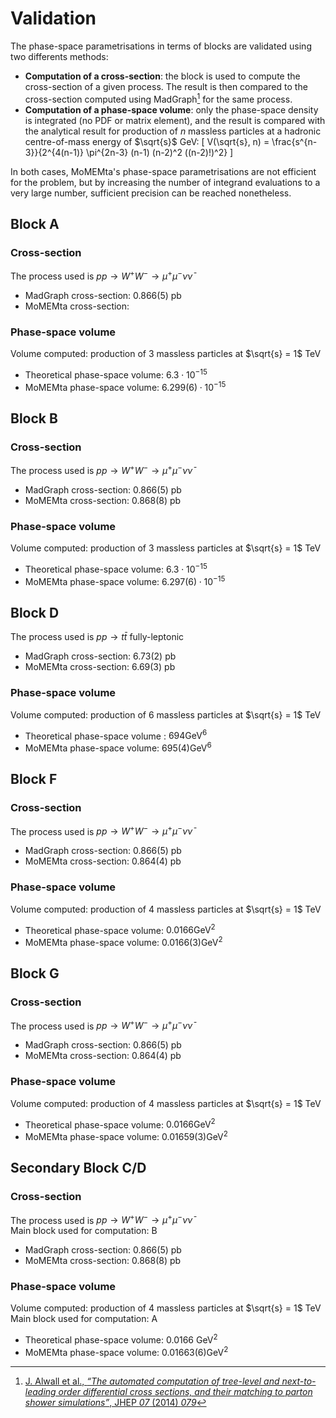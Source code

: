 # Validation

The phase-space parametrisations in terms of blocks are validated using two differents methods:

 - **Computation of a cross-section**: the block is used to compute the cross-section of a given process. The result is then compared to the cross-section computed using MadGraph[^1] for the same process.
 - **Computation of a phase-space volume**: only the phase-space density is integrated (no PDF or matrix element), and the result is compared with the analytical result for production of $n$ massless particles at a hadronic centre-of-mass energy of $\sqrt{s}$ GeV: 
  \[
    V(\sqrt{s}, n) = \frac{s^{n-3}}{2^{4(n-1)} \pi^{2n-3} (n-1) (n-2)^2 ((n-2)!)^2}
  \]

In both cases, MoMEMta's phase-space parametrisations are not efficient for the problem, but by increasing the number of integrand evaluations to a very large number, sufficient precision can be reached nonetheless.

## Block A

### Cross-section

The process used is $pp \rightarrow W^+W^- \rightarrow \mu^+\mu^-\nu\bar{\nu}$

 - MadGraph cross-section: $0.866(5)$ pb
 - MoMEMta cross-section: 

### Phase-space volume

Volume computed: production of 3 massless particles at $\sqrt{s} = 1$ TeV

 - Theoretical phase-space volume: $6.3 \cdot 10^{-15}$
 - MoMEMta phase-space volume: $6.299(6) \cdot 10^{-15}$


## Block B

### Cross-section

The process used is $pp \rightarrow W^+W^- \rightarrow \mu^+\mu^-\nu\bar{\nu}$

 - MadGraph cross-section: $0.866(5)$ pb
 - MoMEMta cross-section: $0.868(8)$ pb

### Phase-space volume

Volume computed: production of 3 massless particles at $\sqrt{s} = 1$ TeV

 - Theoretical phase-space volume: $6.3 \cdot 10^{-15}$
 - MoMEMta phase-space volume: $6.297(6) \cdot 10^{-15}$


## Block D

The process used is $pp \rightarrow t\bar{t}$ fully-leptonic

 - MadGraph cross-section: $6.73(2)$ pb
 - MoMEMta cross-section: $6.69(3)$ pb

### Phase-space volume

Volume computed: production of 6 massless particles at $\sqrt{s} = 1$ TeV

 - Theoretical phase-space volume : $694 \text{GeV}^6$
 - MoMEMta phase-space volume: $695(4) \text{GeV}^6$


## Block F

### Cross-section

The process used is $pp \rightarrow W^+W^- \rightarrow \mu^+\mu^-\nu\bar{\nu}$

 - MadGraph cross-section: $0.866(5)$ pb
 - MoMEMta cross-section: $0.864(4)$ pb

### Phase-space volume

Volume computed: production of 4 massless particles at $\sqrt{s} = 1$ TeV

 - Theoretical phase-space volume: $0.0166 \text{GeV}^2$
 - MoMEMta phase-space volume: $0.0166(3) \text{GeV}^2$


## Block G

### Cross-section

The process used is $pp \rightarrow W^+W^- \rightarrow \mu^+\mu^-\nu\bar{\nu}$

 - MadGraph cross-section: $0.866(5)$ pb
 - MoMEMta cross-section: $0.864(4)$ pb

### Phase-space volume

Volume computed: production of 4 massless particles at $\sqrt{s} = 1$ TeV

 - Theoretical phase-space volume: $0.0166 \text{GeV}^2$
 - MoMEMta phase-space volume: $0.01659(3) \text{GeV}^2$


## Secondary Block C/D

### Cross-section

The process used is $pp \rightarrow W^+W^- \rightarrow \mu^+\mu^-\nu\bar{\nu}$ <br/> Main block used for computation: B

 - MadGraph cross-section: $0.866(5)$ pb
 - MoMEMta cross-section: $0.868(8)$ pb

### Phase-space volume

Volume computed: production of 4 massless particles at $\sqrt{s} = 1$ TeV <br/> Main block used for computation: A

 - Theoretical phase-space volume: $0.0166$ $\text{GeV}^2$
 - MoMEMta phase-space volume: $0.01663(6) \text{GeV}^2$


[^1]: [J. Alwall et al., *“The automated computation of tree-level and next-to-leading order differential cross sections, and their matching to parton shower simulations”*, JHEP *07* (2014) *079*](https://arxiv.org/pdf/1405.0301v2)
